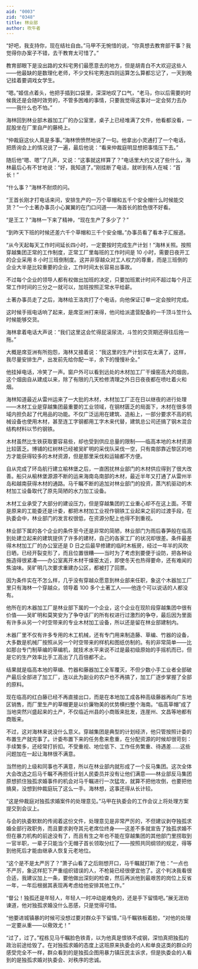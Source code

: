 ```yaml
---
aid: "0003"
zid: "0348"
title: 林业部
author: 吹牛者
---
```


“好吧，我支持你，现在结社自由。”马甲不无惋惜的说，“你真想去教育部干事？我觉得你办案子不错，去干教育太可惜了。”

教育部眼下是没出路的文科宅男们最愿意去的地方，但是胡青白不大欢迎这些人——他最缺的是数理化老师，不少文科宅男连四则运算怎么算都忘记了，一天到晚记挂着要调戏女学生。

“嗯。”姬信点着头，他把手插到口袋里，深深地叹了口气，“老马，你以后需要的时候我还是会随时效劳的，不管多困难的事情，只要我觉得这事对一定会努力去办——我什么也不怕。”

海林回到林业部木器加工厂的办公室里，桌子上已经堆满了文件，他看都没看，一屁股坐在厂里自产的藤椅上。

“仲裁庭这伙人真是多事。”海林愤愤然地说了一句。他拿出小灵通打了一个电话，把质询会上的情况说了一遍，最后他说：“看来仲裁庭明显想把事情压下去。”

随后他“嗯、嗯”了几声，又说：“这事就这样算了？”电话里大约又说了些什么，海林最后心有不甘地说：“好，我知道了。”刚挂断了电话，就听到有人在喊：“首长！”

“什么事？”海林不耐烦的问。

“王首长刚才打电话来问，安排生产的一万个草帽和五千个安全帽什么时候能交货？”一个土著办事员小心翼翼的在门口问道——海首长的脸色很不好看。

“是王工？”海林一下来了精神，“现在生产了多少了？”

“到昨天下班的时候还差六千个草帽和三千个安全帽。”办事员看了看本子汇报道。

“从今天起每天工作时间延长四小时，一定要按时完成生产计划！”海林关照。按照穿越集团正常的工作制度，正常工厂里每班的工作时间是 10 小时，需要日夜开工的企业采用 8 小时三班倒制度。这并非穿越众对工人权力的尊重，而是三班倒的企业大半是比较重要的企业，工作时间太长容易出事故。

不过每个企业的领导人都有权做出加班的决定，只要加班累计时间不超过每个月正常工作时间的三分之一就可以，加班按照正常水平给薪。

土著办事员走了之后，海林给王洛宾打了个电话，向他保证订单一定会按时完成。

这时候手摇电话响了起来，是席亚洲打来得，他问给派遣营配备的一千顶斗笠什么时候能够交货。

海林拿着电话大声说：“我们这里这会忙得屁滚尿流，斗笠的交货期还得往后拖一拖。”

大概是席亚洲有所抱怨，海林又接着说：“我这里的生产计划实在太满了，这样，我尽量安排生产，出发前先给你配一半，余下的慢慢补全。”

他挂掉电话，冷笑了一声。窗户外可以看到远处的木材加工厂干燥窑高大的烟囱，这个烟囱自从建成以来，除了有限的几天检修清理之外日日夜夜都在喷吐着火和烟。

海林知道最近从雷州运来了一大批的木材，木材加工厂正在日以继夜的进行处理——木材工业是穿越集团最重要的工业领域，在钢材匮乏的局面下，木材在很多领域内担负起了代用品的功能。不仅广泛运用在建筑、造船上，一部分要求不高的机械设备也使用木材，甚至连工字钢都用工字木来代替，建筑总公司还搞了钢木混合结构材料以节约钢铁。

木材虽然比生铁获取要容易些，却也受到供应总量的限制——临高本地的木材资源比较匮乏。博铺的红树林已经被吴旷明的采伐队采伐一空，只有南部靠近黎区的地方才能获得较多的木材资源，但是那里采伐和运输都不方便。

自从完成了环岛航行建立榆林堡之后，一直困扰林业部门的木材供应得到了很大改善。船只从榆林堡源源不断的运来海南岛南部的木材，最近半年又打通了从雷州半岛和越南获得木材的通路。马千瞩不断的追加对林业部门的投资，蒸汽机驱动的木材加工设备取代了原先简陋的水力加工设备。

木材工业承受了大部分的建设压力，但是穿越集团的工业重心却不在这上面。不管是原来的工能委还是计委，都把木材加工业视作钢铁工业起来之前的过渡手段，在执委会中，林业部门的发言权很低，在资源分配上也得不到重视。

林业部下属的各个企业的条件至今还是非常的简陋，林业部门为雨后春笋般在临高到处建立起来的建筑提供了许多的建材，自己的各家工厂的状况却很差。条件最差得木材加工厂的办公室还是 D 日之后最早修建的临时木板房，经过一年半的风吹日晒，已经开裂变形了，而且位置很糟——当时为了考虑到要便于设防，把各种设施造得很紧凑——办公室离开木材干燥窑太近，即使冬天也热得要命，还有难闻的焦油味。吴旷明几次要求重建办公区，都被打了回票。

因为条件实在不怎么样，几乎没有穿越众愿意到林业部来任职，象这个木器加工厂里只有海林一个穿越众，领导着 100 多个土著工人——他连个可以说话的人都没有。

他所在的木器加工厂是林业部下属的一个企业，这个企业在现阶段穿越集团中很有价值——吴旷明和莫笑安为了争夺该厂的所有权进行过激烈的争夺，最后因为里面有许多从另一个时空带来的专业木材加工设备，所以还是留在林业部建制内。

木器厂里不仅有许多专用的木工机械，还有专门用来制造藤、草编、竹器的设备，大多数是机械厂按照从另一个时空带来的样机和图纸仿制的。有的非常简单——比如那台专门制草编的草编机，就技术水平来说不过是最初级原始的手摇机而已，但是它的生产效率比手工高出了几百倍都不止。

结果就是临高本地的草编、竹器和藤器加工全军覆灭，不但少数小手工业者全部破产最后全部进了加工厂，连以此为副业的农户也不再搞了，加工厂逐步掌握了全部的原料。

现在临高的红白藤已经不再直接出口，而是在本地加工成各种高级藤器再向广东地区销售，而厂里生产的草帽更是以价廉物美的优势横扫整个海南。“临高草帽”成了当地突然兴盛起来的土产，不仅临近州县的小商贩来批发，连崖州、文昌等地都有商贩来。

不过，这对海林来说没什么意义。穿越集团是典型的计划经济，他只管按照计委的布置生产就完事了。计委布置下来的任务愈来愈重，在分配资源的时候却很苛刻：手续繁多，还经常打折扣。不受重视、地位低下、工作任务繁重、待遇差……这些问题加在一起让海林很不满意。

当然他的上级和同事也不满意，所以在林业部内就形成了一个反马集团。这次全体大会改选之后马千瞩不再担任计划人民委员并没有让他们满意——林业部反马集团原想抓住独孤求婚事件的机会对马千瞩进行一次猛攻，就算不把他攻倒，也要把他搞臭，没想到仲裁庭玩了这么一手。海林想，这事还得从长计较。

“这是仲裁庭对独孤求婚案件的处理意见。”马甲在执委会的工作会议上将处理方案提交到会议上。

与会的执委默默的传阅着这份文件，处理意见是非常严厉的，不但建议剥夺独孤求婚全部行政职务，而且要求剥夺其元老席位终身——这差不多就宣告了独孤求婚不但在暴力机构的前途没有了，而且有生之年也不能在穿越集团的其他部门里捞取到一官半职，一辈子只能当个无帽子首长领取分红了——按照共同纲领的规定，得等到他死后才能由继承人恢复元老地位。

“这个是不是太严厉了？”萧子山看了之后刚想开口，马千瞩就打断了他：“一点也不严厉，象这样犯下严重组织错误的人，不枪毙已经很便宜他了。这个判决我看很合适，我建议加上一条，要他做出深刻的检查，然后再派他到最艰苦的岗位上反省一年，一年后根据其表现再考虑给他安排其他工作。”

“督公！独孤还是年轻人，年轻人一时冲动是难免的，还是手下留情吧。”展无涯劝谏道，他对独孤求婚没什么恶感，只是觉得可惜。

“他要进城镇暴的时候可没想过要对群众手下留情，”马千瞩铁板着脸，“对他的处理一定要从重——以儆效尤！”

“过了，过了。”程栋见马千瞩脸色铁青，以为他真是恨铁不成钢，深怕真把独孤的政治前途给毁了。在对独孤求婚的态度上这班原来执委会的人和单良这类的群众的感受完全不一样，群众看到的是独孤企图用暴力镇压民主诉求，但是执委会的人看到的是独孤求婚对执委会、对秩序的忠诚。
